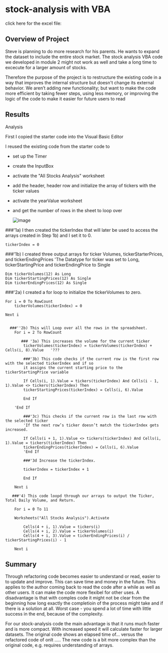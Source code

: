 # stock-analysis with VBA
click here for the excel file: 
## Overview of Project

Steve is planning to do more research for his parents. He wants to expand the dataset to include the entire stock market.
The stock analysis VBA code we developed in module 2 might not work as well and take a long time to excecute for a larger amount of stocks.

Therefore the purpose of the project is to restructure the existing code in a way that improves the internal structure but doesn't change its external behavior.
We aren’t adding new functionality; but want to make the code more efficient by taking fewer steps, using less memory, or improving the logic of the code to make it easier for future users to read

## Results

Analysis

First I copied the starter code into the Visual Basic Editor

I reused the existing code from the starter code to 
- set up the Timer
- create the InputBox
- activate the "All Stocks Analysis" worksheet
- add the header, header row and initialize the array of tickers with the ticker values
- activate the yearValue worksheet
- and get the number of rows in the sheet to loop over

  ![image](https://user-images.githubusercontent.com/91682586/138772963-ebb74438-ba95-406b-a745-85f50c30bb10.png)


###'1a) I then created the tickerIndex that will later be used to access the arrays created in Step 1b)
    and I set it to 0. 

    tickerIndex = 0

###'1b) I created three output arrays for ticker Volumes, tickerStarterPrices, and tickerEndingPrices
    'The Datatype for ticker was set to Long, tickerStartingPrice and tickerEndingPrice to Single 
    
    Dim tickerVolumes(12) As Long
    Dim tickerStartingPrices(12) As Single
    Dim tickerEndingPrices(12) As Single
    
###'2a) I created a for loop to initialize the tickerVolumes to zero.
    
    For i = 0 To RowCount 
        tickerVolumes(tickerIndex) = 0
               
    Next i
   
    
      ###''2b) This will Loop over all the rows in the spreadsheet.
        For i = 2 To RowCount
    
           ### '3a) This increases the volume for the current ticker 
            tickerVolumes(tickerIndex) = tickerVolumes(tickerIndex) + Cells(i, 8).Value   '???
            
            ###'3b) This code checks if the current row is the first row with the selected tickerIndex and if so
            it assigns the current starting price to the tickerStartingPrice variable
                                            
            If Cells(i, 1).Value = tickers(tickerIndex) And Cells(i - 1, 1).Value <> tickers(tickerIndex) Then
            tickerStartingPrices(tickerIndex) = Cells(i, 6).Value
            
            End If
                     
        'End If
             
            ###'3c) This checks if the current row is the last row with the selected ticker
            'If the next row’s ticker doesn’t match the tickerIndex gets increased.
                                    
            If Cells(i + 1, 1).Value <> tickers(tickerIndex) And Cells(i, 1).Value = tickers(tickerIndex) Then
            tickerEndingPrices(tickerIndex) = Cells(i, 6).Value
            'End If
            
            ###'3d Increase the tickerIndex.
            
            tickerIndex = tickerIndex + 1
                                    
            End If
            
        Next i
       
       ###'4) This code loopd through our arrays to output the Ticker, Total Daily Volume, and Return.
        
        For i = 0 To 11
        
        Worksheets("All Stocks Analysis").Activate
        
            Cells(4 + i, 1).Value = tickers(i)
            Cells(4 + i, 2).Value = tickerVolumes(i)
            Cells(4 + i, 3).Value = tickerEndingPrices(i) / tickerStartingPrices(i) - 1
            
        Next i
        
## Summary

Through refactoring code becomes easier to understand or read, easier to to update and improve. This can save time and money in the future. 
This applies to the author coming back to read the code after a while as well as other users.
It can make the code more flexibel for other uses. 
A disadvantage is that with comples code it might not be clear from the beginning how long exactly the completioin of the process might take and if there is a solution at all. Worst case - you spend a lot of time with little success in the end, because of the complexity.

For our stock-analysis code the main advantage is that it runs much faster and is more compact.
With increased speed it will calculate faster for larger datasets. The original code shows an elapsed time of... versus the refactored code of onlt ..... 
The new code is a bit more complex than the original code, e.g. requires understanding of arrays. 
